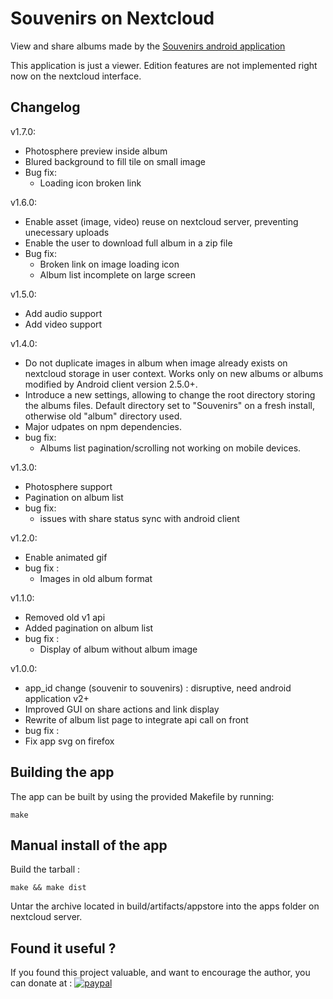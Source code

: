 # Souvenirs on Nextcloud

View and share albums made by the [Souvenirs android application](https://github.com/zorgluf/souvenirs-android)

This application is just a viewer. Edition features are not implemented right now on the nextcloud interface.

## Changelog

v1.7.0:
* Photosphere preview inside album
* Blured background to fill tile on small image 
* Bug fix:
  * Loading icon broken link

v1.6.0:
* Enable asset (image, video) reuse on nextcloud server, preventing unecessary uploads
* Enable the user to download full album in a zip file
* Bug fix:
  * Broken link on image loading icon
  * Album list incomplete on large screen

v1.5.0:
* Add audio support
* Add video support

v1.4.0:
* Do not duplicate images in album when image already exists on nextcloud storage in user context. Works only on new albums or albums modified by Android client version 2.5.0+.
* Introduce a new settings, allowing to change the root directory storing the albums files. Default directory set to "Souvenirs" on a fresh install, otherwise old "album" directory used.
* Major udpates on npm dependencies.
* bug fix:
  * Albums list pagination/scrolling not working on mobile devices.

v1.3.0:
* Photosphere support
* Pagination on album list
* bug fix:
  * issues with share status sync with android client

v1.2.0:
* Enable animated gif
* bug fix :
  * Images in old album format

v1.1.0:
*  Removed old v1 api
*  Added pagination on album list
* bug fix :
  *  Display of album without album image

v1.0.0:
*  app_id change (souvenir to souvenirs) : disruptive, need android application v2+
*  Improved GUI on share actions and link display
*  Rewrite of album list page to integrate api call on front
*  bug fix :
  *  Fix app svg on firefox


## Building the app

The app can be built by using the provided Makefile by running:

    make

## Manual install of the app

Build the tarball :

    make && make dist

Untar the archive located in build/artifacts/appstore into the apps folder on nextcloud server.

## Found it useful ?

If you found this project valuable, and want to encourage the author, you can donate at :
[![paypal](https://www.paypalobjects.com/en_US/i/btn/btn_donateCC_LG.gif)](https://www.paypal.com/cgi-bin/webscr?cmd=_s-xclick&hosted_button_id=TRY8KXAN39KJL&source=url)
